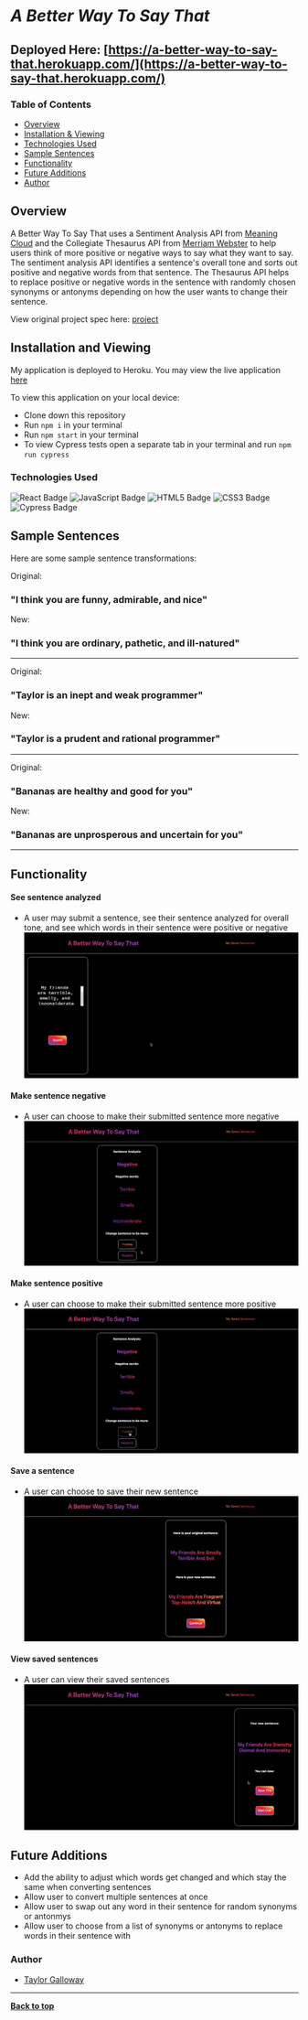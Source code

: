 
# *A Better Way To Say That*

## Deployed Here: [https://a-better-way-to-say-that.herokuapp.com/](https://a-better-way-to-say-that.herokuapp.com/)

### Table of Contents
- [Overview](#overview)
- [Installation & Viewing](#installation-and-viewing)
- [Technologies Used](#technologies-used)
- [Sample Sentences](#sample-sentences)
- [Functionality](#functionality)
- [Future Additions](#future-additions)
- [Author](#author)

## Overview 

A Better Way To Say That uses a Sentiment Analysis API from [Meaning Cloud](https://www.meaningcloud.com/developer/sentiment-analysis) and the Collegiate Thesaurus API from [Merriam Webster](https://dictionaryapi.com/products/api-collegiate-thesaurus) to help users think of more positive or negative ways to say what they want to say. The sentiment analysis API identifies a sentence's overall tone and sorts out positive and negative words from that sentence. The Thesaurus API helps to replace positive or negative words in the sentence with randomly chosen synonyms or antonyms depending on how the user wants to change their sentence.

View original project spec here: [project](https://frontend.turing.edu/projects/module-3/niche-audience.html)

## Installation and Viewing 

My application is deployed to Heroku. You may view the live application [here](https://a-better-way-to-say-that.herokuapp.com/)

To view this application on your local device:

- Clone down this repository
- Run `npm i` in your terminal
- Run `npm start` in your terminal
- To view Cypress tests open a separate tab in your terminal and run `npm run cypress`

### Technologies Used

<p text-align="center"> 
    <img alt="React Badge" src="https://img.shields.io/badge/React-61DAFB?logo=react&logoColor=000&style=flat-square)" />
    <img alt="JavaScript Badge" src="https://img.shields.io/badge/JavaScript-F7DF1E?logo=javascript&logoColor=000&style=flat-square" />
    <img alt="HTML5 Badge" src="https://img.shields.io/badge/HTML5-E34F26?logo=html5&logoColor=fff&style=flat-square" />
    <img alt="CSS3 Badge" src="https://img.shields.io/badge/CSS3-1572B6?logo=css3&logoColor=fff&style=flat-square" />
    <img alt="Cypress Badge" src="https://img.shields.io/badge/Cypress-17202C?logo=cypress&logoColor=fff&style=flat-square" />
</p>

## Sample Sentences

Here are some sample sentence transformations:

Original: 

### "I think you are funny, admirable, and nice" 

New: 

### "I think you are ordinary, pathetic, and ill-natured"

---

Original:

### "Taylor is an inept and weak programmer"

New:

### "Taylor is a prudent and rational programmer" 

---

Original:

### "Bananas are healthy and good for you"

New:

### "Bananas are unprosperous and uncertain for you"

---

## Functionality 

#### See sentence analyzed
- A user may submit a sentence, see their sentence analyzed for overall tone, and see which words in their sentence were positive or negative <br>
![Demo showing analyzed sentence](./gifs/sentence-analyzed.gif)

#### Make sentence negative
- A user can choose to make their submitted sentence more negative<br>
![Demo showing sentence turning negative](./gifs/convert-to-negative.gif)

#### Make sentence positive
- A user can choose to make their submitted sentence more positive<br>
![Demo showing sentence turning positive](./gifs/convert-to-positive.gif)

#### Save a sentence
- A user can choose to save their new sentence<br>
![Demo saving a sentence](./gifs/save-a-sentence.gif)

#### View saved sentences
- A user can view their saved sentences<br>
![Demo viewing saved sentences](./gifs/view-saved-sentences.gif)


## Future Additions

- Add the ability to adjust which words get changed and which stay the same when converting sentences
- Allow user to convert multiple sentences at once
- Allow user to swap out any word in their sentence for random synonyms or antonmys
- Allow user to choose from a list of synonyms or antonyms to replace words in their sentence with 

### Author
- [Taylor Galloway](https://github.com/tylrs)

**************************************************************************

**[Back to top](#table-of-contents)**
